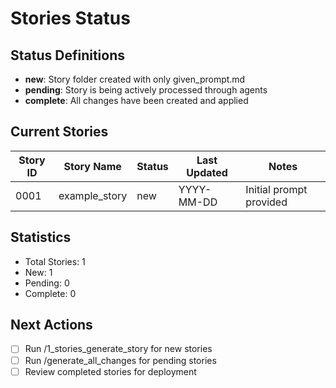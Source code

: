 # Stories Status

## Status Definitions
- **new**: Story folder created with only given_prompt.md
- **pending**: Story is being actively processed through agents
- **complete**: All changes have been created and applied

## Current Stories

| Story ID | Story Name | Status | Last Updated | Notes |
|----------|------------|--------|--------------|-------|
| 0001 | example_story | new | YYYY-MM-DD | Initial prompt provided |

## Statistics
- Total Stories: 1
- New: 1
- Pending: 0
- Complete: 0

## Next Actions
- [ ] Run /1_stories_generate_story for new stories
- [ ] Run /generate_all_changes for pending stories
- [ ] Review completed stories for deployment